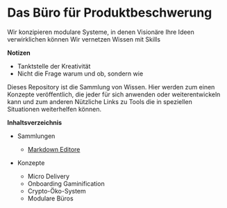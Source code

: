 # Das Büro für Produktbeschwerung

Wir konzipieren modulare Systeme, in denen Visionäre Ihre Ideen verwirklichen können
Wir vernetzen Wissen mit Skills

**Notizen**
- Tanktstelle der Kreativität
- Nicht die Frage warum und ob, sondern wie

Dieses Repository ist die Sammlung von Wissen. Hier werden zum einen Konzepte veröffentlich, die jeder für sich anwenden oder weiterentwickeln kann und zum anderen Nützliche Links zu Tools die in speziellen Situationen weiterhelfen können.

**Inhaltsverzeichnis**
- Sammlungen
  - [Markdown Editore](liste-markdown-editor.md)
 
- Konzepte
  - Micro Delivery
  - Onboarding Gaminification
  - Crypto-Öko-System
  - Modulare Büros
  

